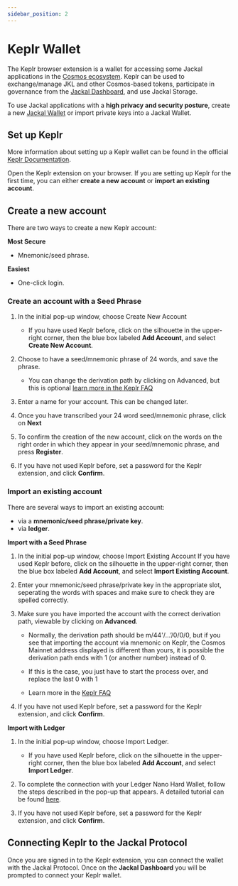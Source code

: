 ```yaml
---
sidebar_position: 2
---
```

# Keplr Wallet


The Keplr browser extension is a wallet for accessing some Jackal applications in the [Cosmos ecosystem](https://cosmos.network/). Keplr can be used to exchange/manage JKL and other Cosmos-based tokens, participate in governance from the [Jackal Dashboard](/docs/using-jackal/dashboard.md), and use Jackal Storage. 

To use Jackal applications with a __high privacy and security posture__, create a new [Jackal Wallet](/docs/using-jackal/wallet/jackalwallet.md) or import private keys into a Jackal Wallet. 

## Set up Keplr
More information about setting up a Keplr wallet can be found in the official [Keplr Documentation](https://docs.keplr.app/).

Open the Keplr extension on your browser. If you are setting up Keplr for the first time, you can either __create a new account__ or __import an existing account__.

## Create a new account

There are two ways to create a new Keplr account:

__Most Secure__
- Mnemonic/seed phrase.

__Easiest__ 
- One-click login. 

### Create an account with a Seed Phrase

1. In the initial pop-up window, choose Create New Account
    - If you have used Keplr before, click on the silhouette in the upper-right corner, then the blue box labeled __Add Account__, and select __Create New Account__.

2. Choose to have a seed/mnemonic phrase of 24 words, and save the phrase.
    - You can change the derivation path by clicking on Advanced, but this is optional [learn more in the Keplr FAQ](https://faq.keplr.app/)

3. Enter a name for your account. This can be changed later.

4. Once you have transcribed your 24 word seed/mnemonic phrase, click on __Next__

5. To confirm the creation of the new account, click on the words on the right order in which they appear in your seed/mnemonic phrase, and press __Register__.

5. If you have not used Keplr before, set a password for the Keplr extension, and click __Confirm__.

### Import an existing account

 There are several ways to import an existing account:

- via a __mnemonic/seed phrase/private key__.
- via __ledger__.

__Import with a Seed Phrase__

1. In the initial pop-up window, choose Import Existing Account
If you have used Keplr before, click on the silhouette in the upper-right corner, then the blue box labeled __Add Account__, and select __Import Existing Account__.

2. Enter your mnemonic/seed phrase/private key in the appropriate slot, seperating the words with spaces and make sure to check they are spelled correctly.

3. Make sure you have imported the account with the correct derivation path, viewable by clicking on __Advanced__.

    - Normally, the derivation path should be m/44'/…’/0/0/0, but if you see that importing the account via mnemonic on Keplr, the Cosmos Mainnet address displayed is different than yours, it is possible the derivation path ends with 1 (or another number) instead of 0.

    - If this is the case, you just have to start the process over, and replace the last 0 with 1

    - Learn more in the [Keplr FAQ](https://faq.keplr.app/)

4. If you have not used Keplr before, set a password for the Keplr extension, and click __Confirm__.

__Import with Ledger__
1. In the initial pop-up window, choose Import Ledger.
    - If you have used Keplr before, click on the silhouette in the upper-right corner, then the blue box labeled __Add Account__, and select __Import Ledger__.

2. To complete the connection with your Ledger Nano Hard Wallet, follow the steps described in the pop-up that appears. A detailed tutorial can be found [here](https://medium.com/chainapsis/how-to-use-ledger-nano-hardware-wallet-with-keplr-9ea7f07826c2). 

3. If you have not used Keplr before, set a password for the Keplr extension, and click __Confirm__.

## Connecting Keplr to the Jackal Protocol
Once you are signed in to the Keplr extension, you can connect the wallet with the Jackal Protocol. Once on the __Jackal Dashboard__ you will be prompted to connect your Keplr wallet. 